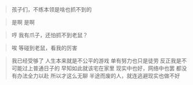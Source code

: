 > 孩子们，不练本领是啥也抓不到的

> 是啊 是啊 

> 哼 我有爪子，还怕抓不到老鼠？

> 唉 等碰到老鼠，看我的厉害



> 我已经受够了
> 人生本来就是不公平的游戏
> 单有努力也只是徒劳
> 反正我是不可能过上普通日子的
> 早知如此就该宅在家里
> 现实中也好，网络中也罢
> 都没有办法全力以赴 所以才这么无聊
> 半途而废的人，就连逃避现实也做不好


